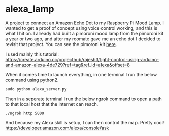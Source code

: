 # alexa_lamp
A project to connect an Amazon Echo Dot to my Raspberry Pi Mood Lamp. I wanted to get a proof of concept using voice control working, and this is what I hit on. I already had built a pimoroni mood lamp from the pimoroni kit a year or two ago, and after my roomate gave me an echo dot I decided to revisit that project. You can see the pimoroni kit [here](https://shop.pimoroni.com/products/mood-light-pi-zero-w-project-kit).

I used mainly this tutorial: https://create.arduino.cc/projecthub/rajesh3/light-control-using-arduino-and-amazon-alexa-4de729?ref=tag&ref_id=alexa&offset=8

When it comes time to launch everything, in one terminal I run the below command using python2.
```
sudo python alexa_server.py
```

Then in a seperate terminal I run the below ngrok command to open a path to that local host that the internet can reach.
```
./ngrok http 5000
```

And because my Alexa skill is setup, I can then control the map. Pretty cool!
https://developer.amazon.com/alexa/console/ask
